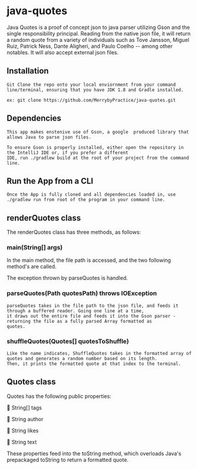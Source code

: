 # java-quotes

Java Quotes is a proof of concept json to java parser utilizing Gson and the single responsibility principal. Reading from the native json file, it will return 
a random quote from a variety of individuals such as Tove Jansson, Miguel Ruiz, Patrick Ness, Dante Aligheri, and Paulo Coelho -- among other notables. It will also accept external json files.   

## Installation 

    Git Clone the repo onto your local enviornment from your command line/terminal, ensuring that you have JDK 1.8 and Gradle installed.
    
    ex: git clone https://github.com/MerrybyPractice/java-quotes.git 
        
## Dependencies 

    This app makes enstenive use of Gson, a google  produced library that allows Java to parse json files. 
    
    To ensure Gson is properly installed, either open the repository in the IntelliJ IDE or, if you prefer a different 
    IDE, run ./gradlew build at the root of your project from the command line. 
    
## Run the App from a CLI 

    Once the App is fully cloned and all dependencies loaded in, use ./gradlew run from root of the program in your command line.  
    
## renderQuotes class 

The renderQuotes class has three methods, as follows: 

### main(String[] args) 

   In the main method, the file path is accessed, and the two following method's are called. 
   
   The exception thrown by parseQuotes is handled. 

### parseQuotes(Path quotesPath) throws IOException 

    parseQuotes takes in the file path to the json file, and feeds it through a buffered reader. Going one line at a time, 
    it draws out the entire file and feeds it into the Gson parser - returning the file as a fully parsed Array formatted as 
    quotes. 

### shuffleQuotes(Quotes[] quotesToShuffle)

    Like the name indicates, ShuffleQuotes takes in the formatted array of quotes and generates a random number based on its length. 
    Then, it prints the formatted quote at that index to the terminal. 

## Quotes class 

Quotes has the following public properties: 

   :closed_book: String[] tags
   
   :orange_book: String author
   
   :green_book: String likes
   
   :blue_book: String text 

These properties feed into the toString method, which overloads Java's prepackaged toString to return a formatted quote.
 
